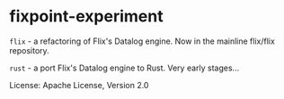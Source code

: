 # fixpoint-experiment

`flix` - a refactoring of Flix's Datalog engine. Now in the mainline flix/flix repository.

`rust` - a port Flix's Datalog engine to Rust. Very early stages...

License: Apache License, Version 2.0

